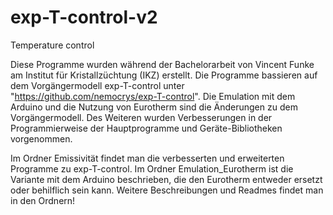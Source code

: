 # exp-T-control-v2
Temperature control

Diese Programme wurden während der Bachelorarbeit von Vincent Funke am Institut für Kristallzüchtung (IKZ) erstellt. Die Programme bassieren auf dem Vorgängermodell exp-T-control unter "https://github.com/nemocrys/exp-T-control". Die Emulation mit dem Arduino und die Nutzung von Eurotherm sind die Änderungen zu dem Vorgängermodell. Des Weiteren wurden Verbesserungen in der Programmierweise der Hauptprogramme und Geräte-Bibliotheken vorgenommen.

Im Ordner Emissivität findet man die verbesserten und erweiterten Programme zu exp-T-control. Im Ordner Emulation_Eurotherm ist die Variante mit dem Arduino beschrieben, die den Eurotherm entweder ersetzt oder behilflich sein kann. Weitere Beschreibungen und Readmes findet man in den Ordnern!